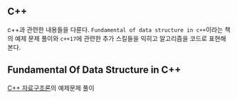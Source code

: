 ## C++
c++과 관련한 내용들을 다룬다. `Fundamental of data structure in c++`이라는 책의 예제 문제 풀이와 `c++17`에 관련한 추가 스킬들을 익히고 알고리즘을 코드로 표현해본다.



## Fundamental Of Data Structure in C++

[C++ 자료구조론](http://www.yes24.com/Product/Goods/2656393)의 예제문제 풀이

